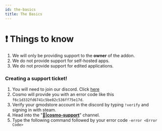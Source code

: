 ```yaml
---
id: the-basics
title: The Basics
---
```


# ❗ Things to know

1. We will only be providing support to the **owner** of the addon.
2. We do not provide support for self-hosted apps.
3. We do not provide support for edited applications.

### Creating a support ticket!

1. You will need to join our discord. Click [here](https://tbdscripts.com/discord)
2. Cosmo will provide you with an error code like this `f6c1d332fd6741c5be82c536ff75e17d`.
3. Verify your gmodstore account in the discord by typing `!verify` and signing in with steam.
4. Head into the "[**🧊|cosmo-support**](https://discord.gg/2xpSCJFKeq)" channel.
5. Type the following command followed by your error code `-error <Error Code>`
